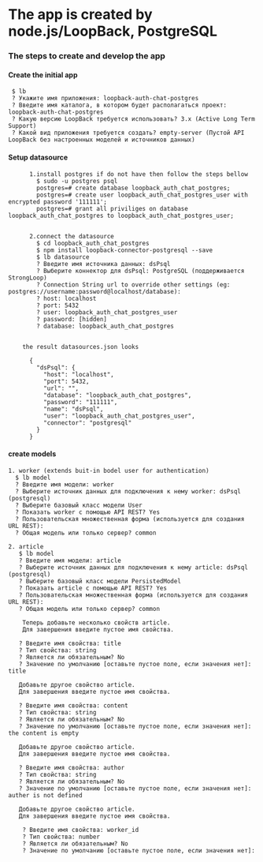 # The app is created by node.js/LoopBack, PostgreSQL

  ### The steps to create and develop the app
 &NewLine;
 #### Create the initial app

     $ lb
     ? Укажите имя приложения: loopback-auth-chat-postgres
     ? Введите имя каталога, в котором будет располагаться проект: loopback-auth-chat-postgres
     ? Какую версию LoopBack требуется использовать? 3.x (Active Long Term Support)
     ? Какой вид приложения требуется создать? empty-server (Пустой API LoopBack без настроенных моделей и источников данных)

 #### Setup datasource

          1.install postgres if do not have then follow the steps bellow
            $ sudo -u postgres psql
            postgres=# create database loopback_auth_chat_postgres;
            postgres=# create user loopback_auth_chat_postgres_user with encrypted password '111111';
            postgres=# grant all priviliges on database loopback_auth_chat_postgres to loopback_auth_chat_postgres_user;


          2.connect the datasource
            $ cd loopback_auth_chat_postgres
            $ npm install loopback-connector-postgresql --save
            $ lb datasource
            ? Введите имя источника данных: dsPsql
            ? Выберите коннектор для dsPsql: PostgreSQL (поддерживается StrongLoop)
            ? Connection String url to override other settings (eg: postgres://username:password@localhost/database):
            ? host: localhost
            ? port: 5432
            ? user: loopback_auth_chat_postgres_user
            ? password: [hidden]
            ? database: loopback_auth_chat_postgres


        the result datasources.json looks

          {
            "dsPsql": {
              "host": "localhost",
              "port": 5432,
              "url": "",
              "database": "loopback_auth_chat_postgres",
              "password": "111111",
              "name": "dsPsql",
              "user": "loopback_auth_chat_postgres_user",
              "connector": "postgresql"
            }
          }


#### create models

    1. worker (extends buit-in bodel user for authentication)
      $ lb model
      ? Введите имя модели: worker
      ? Выберите источник данных для подключения к нему worker: dsPsql (postgresql)
      ? Выберите базовый класс модели User
      ? Показать worker с помощью API REST? Yes
      ? Пользовательская множественная форма (используется для создания URL REST):
      ? Общая модель или только сервер? common

    2. article
       $ lb model
       ? Введите имя модели: article
       ? Выберите источник данных для подключения к нему article: dsPsql (postgresql)
       ? Выберите базовый класс модели PersistedModel
       ? Показать article с помощью API REST? Yes
       ? Пользовательская множественная форма (используется для создания URL REST):
       ? Общая модель или только сервер? common

        Теперь добавьте несколько свойств article.
        Для завершения введите пустое имя свойства.

       ? Введите имя свойства: title
       ? Тип свойства: string
       ? Является ли обязательным? No
       ? Значение по умолчанию [оставьте пустое поле, если значения нет]: title

       Добавьте другое свойство article.
       Для завершения введите пустое имя свойства.

       ? Введите имя свойства: content
       ? Тип свойства: string
       ? Является ли обязательным? No
       ? Значение по умолчанию [оставьте пустое поле, если значения нет]: the content is empty

       Добавьте другое свойство article.
       Для завершения введите пустое имя свойства.

       ? Введите имя свойства: author
       ? Тип свойства: string
       ? Является ли обязательным? No
       ? Значение по умолчанию [оставьте пустое поле, если значения нет]: auther is not defined

       Добавьте другое свойство article.
       Для завершения введите пустое имя свойства.

        ? Введите имя свойства: worker_id
        ? Тип свойства: number
        ? Является ли обязательным? No
        ? Значение по умолчанию [оставьте пустое поле, если значения нет]:
